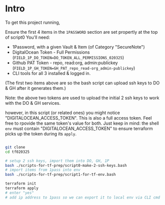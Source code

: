 # Intro

To get this project running,

Ensure the first 4 items in the `1PASSWORD` section are set propertly at the top of script0
You'll need:

- 1Password, with a given Vault & Item (of Category "SecureNote")
- DigitalOcean Token - Full Permissions (`FIELD_1P_DO_TOKEN=DO_TOKEN_ALL_PERMISSIONS_020325`)
- Github PAT Token - repo, read:org, admin:publickey (`FIELD_1P_GH_TOKEN=GH_PAT_repo_read-org_admin-publickey`)
- CLI tools for all 3 installed & logged in.

(The first two items above are so the bash script can upload ssh keys to DO & GH after it generates them.)

Note: the above two tokens are used to upload the initial 2 ssh keys to work with the DO & GH services.

however, in this script (or related ones) you might notice "DIGITALOCEAN_ACCESS_TOKEN". This is also a full access token. Feel free to rpovide the same token's value for both.
Just keep in mind: the shell `env` must contain "DIGITALOCEAN_ACCESS_TOKEN" to ensure terraform picks up the token during its `apply`.

```bash

git clone
cd tf020325

# setup 2 ssh keys, import them into DO, GH, 1P
bash ./scripts-for-tf-prep/script0-make-2-ssh-keys.bash
# import items from 1pass into env
bash ./scripts-for-tf-prep/script1-for-tf-env.bash

terraform init
terraform apply
# enter "yes"
# add ip address to 1pass so we can export it to local env via CLI cmd

```
